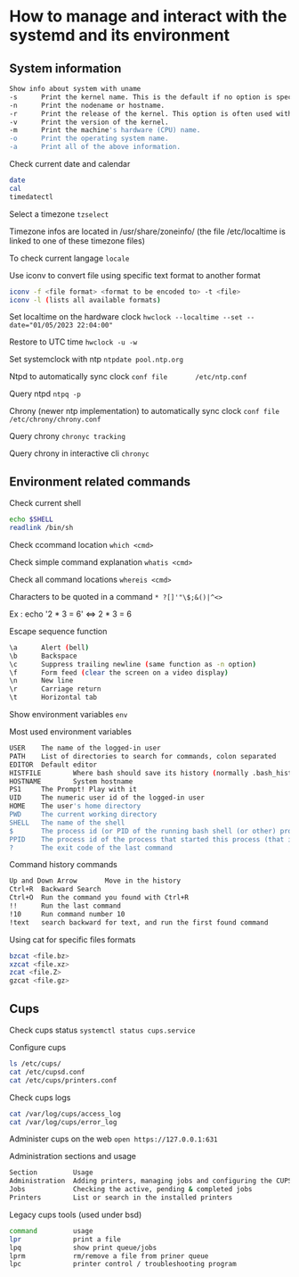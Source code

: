 # How to manage and interact with the systemd and its environment
## System information
```bash
Show info about system with uname
-s      Print the kernel name. This is the default if no option is specified.
-n      Print the nodename or hostname.
-r      Print the release of the kernel. This option is often used with module-handling commands.
-v      Print the version of the kernel.
-m      Print the machine's hardware (CPU) name.
-o      Print the operating system name.
-a      Print all of the above information.
```

Check current date and calendar
```bash
date
cal
timedatectl
```

Select a timezone
```tzselect```

Timezone infos are located in /usr/share/zoneinfo/ (the file /etc/localtime is linked to one of these timezone files)

To check current langage
```locale```

Use iconv to convert file using specific text format to another format
```bash
iconv -f <file format> <format to be encoded to> -t <file>
iconv -l (lists all available formats)
```

Set localtime on the hardware clock
```hwclock --localtime --set --date="01/05/2023 22:04:00"```

Restore to UTC time
```hwclock -u -w```

Set systemclock with ntp
```ntpdate pool.ntp.org```

Ntpd to automatically sync clock
```conf file       /etc/ntp.conf```

Query ntpd
```ntpq -p```

Chrony (newer ntp implementation) to automatically sync clock
```conf file       /etc/chrony/chrony.conf```

Query chrony
```chronyc tracking```

Query chrony in interactive cli
```chronyc```

## Environment related commands
Check current shell
```bash
echo $SHELL
readlink /bin/sh
```

Check ccommand location
```which <cmd>```

Check simple command explanation
```whatis <cmd>```

Check all command locations
```whereis <cmd>```

Characters to be quoted in a command
```* ?[]'"\$;&()|^<>```

Ex : echo '2 \* 3 = 6' <=> 2 * 3 = 6

Escape sequence function
```bash
\a      Alert (bell)
\b      Backspace
\c      Suppress trailing newline (same function as -n option)
\f      Form feed (clear the screen on a video display)
\n      New line
\r      Carriage return
\t      Horizontal tab
```

Show environment variables
```env```

Most used environment variables
```bash
USER    The name of the logged-in user
PATH    List of directories to search for commands, colon separated
EDITOR  Default editor
HISTFILE        Where bash should save its history (normally .bash_history)
HOSTNAME        System hostname
PS1     The Prompt! Play with it
UID     The numeric user id of the logged-in user
HOME    The user's home directory
PWD     The current working directory
SHELL   The name of the shell
$       The process id (or PID of the running bash shell (or other) process
PPID    The process id of the process that started this process (that is, the id of the parent process)
?       The exit code of the last command
```

Command history commands
```bash
Up and Down Arrow       Move in the history
Ctrl+R  Backward Search
Ctrl+O  Run the command you found with Ctrl+R
!!      Run the last command
!10     Run command number 10
!text   search backward for text, and run the first found command
```

Using cat for specific files formats
```bash
bzcat <file.bz>
xzcat <file.xz>
zcat <file.Z>
gzcat <file.gz>
```

## Cups
Check cups status
```systemctl status cups.service```

Configure cups
```bash
ls /etc/cups/
cat /etc/cupsd.conf
cat /etc/cups/printers.conf
```
Check cups logs
```bash
cat /var/log/cups/access_log
cat /var/log/cups/error_log
```

Administer cups on the web
```open https://127.0.0.1:631```

Administration sections and usage
```bash
Section         Usage
Administration  Adding printers, managing jobs and configuring the CUPS server
Jobs            Checking the active, pending & completed jobs
Printers        List or search in the installed printers
```

Legacy cups tools (used under bsd)
```bash
command         usage
lpr             print a file
lpq             show print queue/jobs
lprm            rm/remove a file from priner queue
lpc             printer control / troubleshooting program
```
